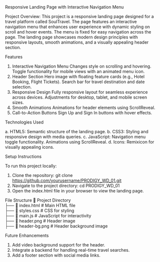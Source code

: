 Responsive Landing Page with Interactive Navigation Menu

Project Overview:
This project is a responsive landing page designed for a travel platform called SoulTravel.
The page features an interactive navigation menu that enhances user experience with dynamic styling on scroll and hover events. The menu is fixed for easy navigation across the page.
The landing page showcases modern design principles with responsive layouts, smooth animations, and a visually appealing header section.


Features

1. Interactive Navigation Menu
      Changes style on scrolling and hovering.
      Toggle functionality for mobile views with an animated menu icon.
2. Header Section
      Hero image with floating feature cards (e.g., Hotel Booking, Flight Tickets).
      Search bar for travel destination and date selection.
3. Responsive Design
      Fully responsive layout for seamless experience across devices.
      Adjustments for desktop, tablet, and mobile screen sizes.
4. Smooth Animations
      Animations for header elements using ScrollReveal.
5. Call-to-Action Buttons
      Sign Up and Sign In buttons with hover effects.

   
Technologies Used

a. HTML5: Semantic structure of the landing page.
b. CSS3: Styling and responsive design with media queries.
c. JavaScript:
        Navigation menu toggle functionality.
        Animations using ScrollReveal.
d. Icons: Remixicon for visually appealing icons.


Setup Instructions

To run this project locally:
1. Clone the repository:  git clone https://github.com/yourusername/PRODIGY_WD_01.git  
2. Navigate to the project directory:  cd PRODIGY_WD_01
3. Open the index.html file in your browser to view the landing page.


File Structure
📁 Project Directory  
├── 📄 index.html   # Main HTML file  
├── 📄 styles.css   # CSS for styling  
├── 📄 main.js      # JavaScript for interactivity  
├── 📄 header.png   # Header image  
├── 📄 header-bg.png # Header background image  


Future Enhancements

1. Add video background support for the header.
2. Integrate a backend for handling real-time travel searches.
3. Add a footer section with social media links.


